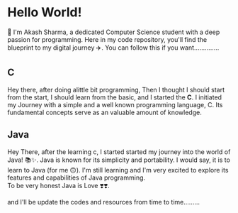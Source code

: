 # Hello World!

👋 I'm Akash Sharma, a dedicated Computer Science student with a deep passion for programming.
Here in my code repository, you'll find the blueprint to my digital journey ✈️. You can follow this if you want..............

## C
Hey there, after doing alittle bit programming, Then I thought I should start from the start, I should learn from the basic, and I started the **C**.
I initiated my Journey with a simple and a well known programming language, C. Its fundamental concepts serve as an valuable amount of knowledge.

## Java
Hey There, after the learning c, I started started my journey into the world of Java! 📚✨. Java is known for its simplicity and portability. I would say, it is to learn to Java (for me 🙃). I'm still learning and I'm very excited to explore its features and capabilities of Java programming. <br>
To be very honest Java is Love ❣️❣️.

and I'll be update the codes and resources from time to time.........
